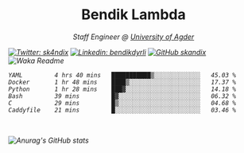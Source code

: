 <h1 align="center"> Bendik Lambda </h1>
<p align="center"><em>Staff Engineer @ <a href="http://www.uia.no">University of Agder</a></p>



[![Twitter: sk4ndix](https://img.shields.io/twitter/follow/sk4ndix?style=social)](https://twitter.com/sk4ndix)
[![Linkedin: bendikdyrli](https://img.shields.io/badge/-bendikdyrli-blue?style=flat-square&logo=Linkedin&logoColor=white&link=https://www.linkedin.com/in/bendikdyrli/)](https://www.linkedin.com/in/bendikdyrli/)
[![GitHub skandix](https://img.shields.io/github/followers/skandix?label=follow&style=social)](https://github.com/skandix)
![Waka Readme](https://github.com/skandix/skandix/workflows/Waka%20Readme/badge.svg)


<!--START_SECTION:waka-->

```text
YAML         4 hrs 40 mins   ███████████▒░░░░░░░░░░░░░   45.03 %
Docker       1 hr 48 mins    ████▒░░░░░░░░░░░░░░░░░░░░   17.37 %
Python       1 hr 28 mins    ███▓░░░░░░░░░░░░░░░░░░░░░   14.18 %
Bash         39 mins         █▓░░░░░░░░░░░░░░░░░░░░░░░   06.32 %
C            29 mins         █▒░░░░░░░░░░░░░░░░░░░░░░░   04.68 %
Caddyfile    21 mins         █░░░░░░░░░░░░░░░░░░░░░░░░   03.46 %
```

<!--END_SECTION:waka-->

  <br>
  
![Anurag's GitHub stats](https://github-readme-stats.vercel.app/api?username=skandix&show_icons=true&theme=tokyonight)


